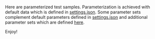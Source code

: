 Here are parameterized test samples. Parameterization is achieved with default data which is defined in [settings.json](https://github.com/arachnidium/arachnidium-java/blob/master/arachnidium-tutorial/src/main/java/com/github/arachnidium/tutorial/confuguration/settings.json). Some parameter sets complement default parameters defined in [settings.json](https://github.com/arachnidium/arachnidium-java/blob/master/arachnidium-tutorial/src/main/java/com/github/arachnidium/tutorial/confuguration/settings.json)
and additional parameter sets which are defined [here](https://github.com/arachnidium/arachnidium-java/tree/master/arachnidium-tutorial/src/test/resources/configs).

Enjoy!  
